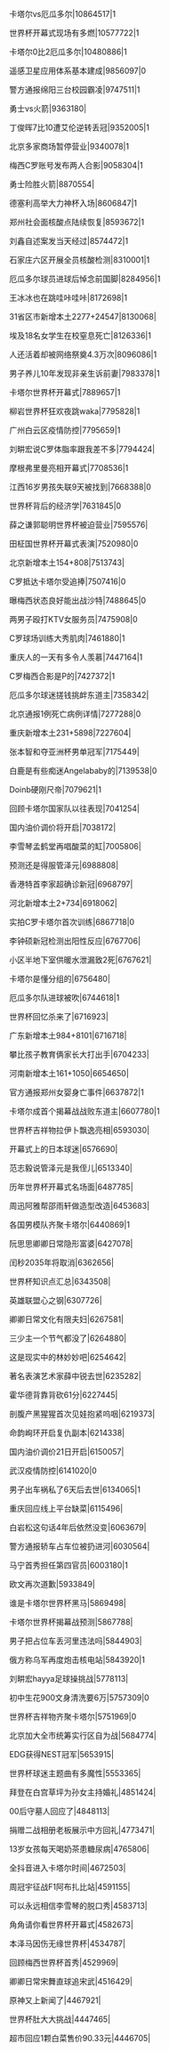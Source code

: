 卡塔尔vs厄瓜多尔|10864517|1

世界杯开幕式现场有多燃|10577722|1

卡塔尔0比2厄瓜多尔|10480886|1

遥感卫星应用体系基本建成|9856097|0

警方通报绵阳三台校园霸凌|9747511|1

勇士vs火箭|9363180|

丁俊晖7比10遭艾伦逆转丢冠|9352005|1

北京多家商场暂停营业|9340078|1

梅西C罗账号发布两人合影|9058304|1

勇士险胜火箭|8870554|

德塞利高举大力神杯入场|8606847|1

郑州社会面核酸点陆续恢复|8593672|1

刘鑫自述案发当天经过|8574472|1

石家庄六区开展全员核酸检测|8310001|1

厄瓜多尔球员进球后悼念前国脚|8284956|1

王冰冰也在跳哇咔哇咔|8172698|1

31省区市新增本土2277+24547|8130068|

埃及18名女学生在校窒息死亡|8126336|1

人还活着却被网络祭奠4.3万次|8096086|1

男子养儿10年发现非亲生诉前妻|7983378|1

卡塔尔世界杯开幕式|7889657|1

柳岩世界杯狂欢夜跳waka|7795828|1

广州白云区疫情防控|7795659|1

刘畊宏说C罗体脂率跟我差不多|7794424|

摩根弗里曼亮相开幕式|7708536|1

江西16岁男孩失联9天被找到|7668388|0

世界杯背后的经济学|7631845|0

薛之谦郭聪明世界杯被迫营业|7595576|

田柾国世界杯开幕式表演|7520980|0

北京新增本土154+808|7513743|

C罗抵达卡塔尔受追捧|7507416|0

曝梅西状态良好能出战沙特|7488645|0

两男子殴打KTV女服务员|7475908|0

C罗球场训练大秀肌肉|7461880|1

重庆人的一天有多令人羡慕|7447164|1

C罗梅西合影是P的|7427372|1

厄瓜多尔球迷搓钱挑衅东道主|7358342|

北京通报1例死亡病例详情|7277288|0

重庆新增本土231+5898|7227604|

张本智和夺亚洲杯男单冠军|7175449|

白鹿是有些痴迷Angelababy的|7139538|0

Doinb硬刚尺帝|7079621|1

回顾卡塔尔国家队以往表现|7041254|

国内油价调价将开启|7038172|

李雪琴孟鹤堂再唱酸菜的缸|7005806|

预测还是得服管泽元|6988808|

香港特首李家超确诊新冠|6968797|

河北新增本土2+734|6918062|

实拍C罗卡塔尔首次训练|6867718|0

李钟硕新冠检测出阳性反应|6767706|

小区半地下室供暖水泄漏致2死|6767621|

卡塔尔是懂分组的|6756480|

厄瓜多尔队进球被吹|6744618|1

世界杯回忆杀来了|6716923|

广东新增本土984+8101|6716718|

攀比孩子教育俩家长大打出手|6704233|

河南新增本土161+1050|6654650|

官方通报郑州女婴身亡事件|6637872|1

卡塔尔成首个揭幕战战败东道主|6607780|1

世界杯吉祥物拉伊卜飘逸亮相|6593030|

开幕式上的日本球迷|6576690|

范志毅说管泽元是我侄儿|6513340|

历年世界杯开幕式名场面|6487785|

周迅阿雅帮邵雨轩做造型改造|6453683|

各国男模队齐聚卡塔尔|6440869|1

阮思思卿卿日常隐形富婆|6427078|

闰秒2035年将取消|6362656|

世界杯知识点汇总|6343508|

英雄联盟心之钢|6307726|

卿卿日常文化有限夫妇|6267581|

三少主一个节气都没了|6264880|

这是现实中的林妙妙吧|6254642|

著名表演艺术家薛中锐去世|6235282|

霍华德背靠背砍61分|6227445|

剖腹产黑猩猩首次见娃抱紧呜咽|6219373|

命韵峋环开启复仇副本|6214338|

国内油价调价21日开启|6150057|

武汉疫情防控|6141020|0

男子出车祸私了6天后去世|6134065|1

重庆回应线上平台缺菜|6115496|

白岩松这句话4年后依然没变|6063679|

警方通报轿车占车位被扔进河|6030564|

马宁首秀担任第四官员|6003180|1

欧文再次道歉|5933849|

谁是卡塔尔世界杯黑马|5869498|

卡塔尔世界杯揭幕战预测|5867788|

男子把占位车丢河里违法吗|5844903|

俄方称乌军再度炮击核电站|5843920|1

刘畊宏hayya足球操挑战|5778113|

初中生花900文身清洗要6万|5757309|0

世界杯吉祥物齐聚卡塔尔|5751969|0

北京加大全市统筹实行区自为战|5684774|

EDG获得NEST冠军|5653915|

世界杯球迷主题曲有多魔性|5553365|

拜登在白宫草坪为孙女主持婚礼|4851424|

00后守墓人回应了|4848113|

捐赠二战相册老板展示中方回礼|4773471|

13岁女孩每天喝奶茶患糖尿病|4765806|

全抖音进入卡塔尔时间|4672503|

周冠宇征战F1阿布扎比站|4591155|

可以永远相信李雪琴的脱口秀|4583713|

角角请你看世界杯开幕式|4582673|

本泽马因伤无缘世界杯|4534787|

回顾梅西世界杯首秀|4529969|

卿卿日常宋舞直球追宋武|4516429|

原神又上新闻了|4467921|

世界杯肚大大挑战|4447465|

超市回应1颗白菜售价90.33元|4446705|

